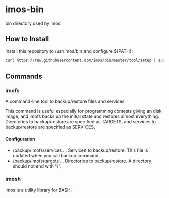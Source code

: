 # imos-bin
bin directory used by imos.

## How to Install
Install this repository to /usr/imos/bin and configure ${PATH}:
```sh
curl https://raw.githubusercontent.com/imos/bin/master/tool/setup | sudo bash
```

## Commands
### imofs
A command-line tool to backup/restore files and services.

This command is useful especially for programming contests giving an disk
image, and imofs backs up the initial state and restores almost everything.
Directories to backup/restore are specified as TARGETS, and services to
backup/restore are specified as SERVICES.

#### Configuration
- /backup/imofs/services ...
      Services to backup/restore.  This file is updated when you call
      backup command.
- /backup/imofs/targets ...
      Directories to backup/restore.  A directory should not end with "/".


### imosh
imos is a utility library for BASH.


